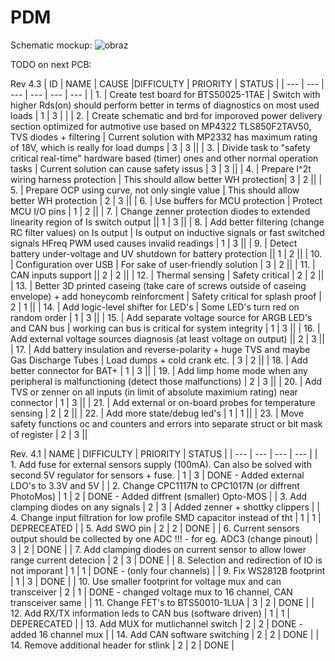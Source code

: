 # PDM

Schematic mockup:
![obraz](https://github.com/PGRacing/PDM/assets/78111197/ae750abc-0e28-4523-a7b9-82eb0c457f79)

TODO on next PCB:

Rev 4.3
| ID | NAME | CAUSE |DIFFICULTY | PRIORITY | STATUS |
| --- | --- | --- | --- | --- | --- |
| 1. | Create test board for BTS50025-1TAE | Switch with higher Rds(on) should perform better in terms of diagnostics on most used loads | 1 | 3 | | 
| 2. | Create schematic and brd for imporoved power delivery section optimized for autmotive use based on MP4322 TLS850F2TAV50, TVS diodes + filtering | Current solution with MP2332 has maximum rating of 18V, which is really for load dumps | 3 | 3 || 
| 3. | Divide task to "safety critical real-time" hardware based (timer) ones and other normal operation tasks | Current solution can cause safety issus | 3 | 3 || 
| 4. | Prepare I^2t wiring harness protection | This should allow better WH protection| 3 | 2 || 
| 5. | Prepare OCP using curve, not only single value | This should allow better WH protection | 2 | 3 || 
| 6. | Use buffers for MCU protection | Protect MCU I/O pins | 1 | 2 || 
| 7. | Change zenner protection diodes to extended linearity region of Is switch output || 1 | 3 || 
| 8. | Add better filtering (change RC filter values) on Is output | Is output on inductive signals or fast switched signals HFreq PWM used causes invalid readings | 1 | 3 || 
| 9. | Detect battery under-voltage and UV shutdown for battery protection || 1 | 2 || 
| 10. | Configuration over USB | For sake of user-friendly solution | 3 | 2 || 
| 11. | CAN inputs support || 2 | 2 || 
| 12. | Thermal sensing | Safety critical | 2 | 2 || 
| 13. | Better 3D printed caseing (take care of screws outside of caseing envelope) + add honeycomb reinforcment | Safety critical for splash proof | 2 | 1 || 
| 14. | Add logic-level shifter for LED's | Some LED's turn red on random order | 1 | 3 || 
| 15. | Add separate voltage source for ARGB LED's and CAN bus | working can bus is critical for system integrity | 1 | 3 || 
| 16. | Add external voltage sources diagnosis (at least voltage on output) || 2 | 3 || 
| 17. | Add battery insulation and reverse-polarity + huge TVS and maybe Gas Discharge Tubes | Load dumps + cold crank etc. | 3 | 2 || 
| 18. | Add better connector for BAT+ | 1 | 3 || 
| 19. | Add limp home mode when any peripheral is malfunctioning (detect those malfunctions) | 2 | 3 || 
| 20. | Add TVS or zenner on all inputs (in limit of absolute maximium rating) near connector | 1 | 3 || 
| 21. | Add external or on-board probes for temperature sensing | 2 | 2 || 
| 22. | Add more state/debug led's | 1 | 1 || 
| 23. | Move safety functions oc and counters and errors into separate struct or bit mask of register | 2 | 3 || 

Rev. 4.1
| NAME | DIFFICULTY | PRIORITY | STATUS |
| --- | --- | --- | --- |
| 1. Add fuse for external sensors supply (100mA). Can also be solved with second 5V regulator for sensors + fuse. | 1 | 3 | DONE - Added external LDO's to 3.3V and 5V |
| 2. Change CPC1117N to CPC1017N (or diffrent PhotoMos) | 1 | 2 | DONE - Added diffrent (smaller) Opto-MOS |
| 3. Add clamping diodes on any signals | 2 | 3 | Added zenner + shottky clippers |
| 4. Change input filtration for low profile SMD capacitor instead of tht | 1 | 1 | DEPRECEATED  |
| 5. Add SWO pin | 2 | 2 | DONE |
| 6. Current sensors output should be collected by one ADC !!! - for eg. ADC3 (change pinout) | 3 | 2 | DONE |
| 7. Add clamping diodes on current sensor to allow lower range current detecion | 2 | 3 | DONE |
| 8. Selection and redirection of IO is not imporant | 1 | 1 | DONE - (only four channels) |
| 9. Fix WS2812B footprint | 1 | 3 | DONE |
| 10. Use smaller footprint for voltage mux and can transceiver | 2 | 1 | DONE - changed voltage mux to 16 channel, CAN transceiver same |
| 11. Change FET's to BTS50010-1LUA | 3 | 2 |  DONE |
| 12. Add RX/TX information leds to CAN bus (software driven) | 1 | 1 | DEPERECATED |
| 13. Add MUX for mutlichannel switch | 2 | 2 | DONE - added 16 channel mux |
| 14. Add CAN software switching | 2 | 2 | DONE |
| 14. Remove additional header for stlink | 2 | 2 | DONE |

